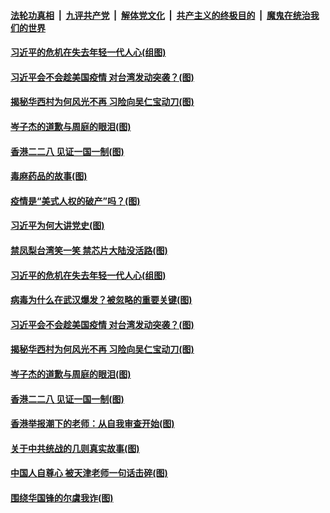 

####  [法轮功真相](../../../../basic/blob/master/README.md?t=03041131) &nbsp;|&nbsp; [九评共产党](../../../../9ping.md/blob/master/README.md?t=03041131) &nbsp;|&nbsp; [解体党文化](../../../../jtdwh.md/blob/master/README.md?t=03041131)  &nbsp;|&nbsp; [共产主义的终极目的](../../../../gczydzjmd.md/blob/master/README.md?t=03041131) &nbsp;|&nbsp; [魔鬼在统治我们的世界](../../../../mgztzwmdsj.md/blob/master/README.md?t=03041131) 


#### [习近平的危机在失去年轻一代人心(组图)](../pages/p4/964426.md?t=03041131) 

#### [习近平会不会趁美国疫情 对台湾发动突袭？(图)](../pages/p4/964317.md?t=03041131) 

#### [揭秘华西村为何风光不再 习险向吴仁宝动刀(图)](../pages/p4/964332.md?t=03041131) 

#### [岑子杰的道歉与周庭的眼泪(图)](../pages/p4/964323.md?t=03041131) 

#### [香港二二八 见证一国一制(图)](../pages/p4/964322.md?t=03041131) 

#### [毒麻药品的故事(图)](../pages/p4/964439.md?t=03041131) 


#### [疫情是“美式人权的破产”吗？(图)](../pages/p4/964435.md?t=03041131) 

#### [习近平为何大讲党史(图)](../pages/p4/964432.md?t=03041131) 

#### [禁凤梨台湾笑一笑 禁芯片大陆没活路(图)](../pages/p4/964430.md?t=03041131) 

#### [习近平的危机在失去年轻一代人心(组图)](../pages/p4/964426.md?t=03041131) 

#### [病毒为什么在武汉爆发？被忽略的重要关键(图)](../pages/p4/964385.md?t=03041131) 

#### [习近平会不会趁美国疫情 对台湾发动突袭？(图)](../pages/p4/964317.md?t=03041131) 

#### [揭秘华西村为何风光不再 习险向吴仁宝动刀(图)](../pages/p4/964332.md?t=03041131) 



#### [岑子杰的道歉与周庭的眼泪(图)](../pages/p4/964323.md?t=03041131) 

#### [香港二二八 见证一国一制(图)](../pages/p4/964322.md?t=03041131) 

#### [香港举报潮下的老师：从自我审查开始(图)](../pages/p4/964318.md?t=03041131) 

#### [关于中共统战的几则真实故事(图)](../pages/p4/964307.md?t=03041131) 

#### [中国人自尊心 被天津老师一句话击碎(图)](../pages/p4/964272.md?t=03041131) 




#### [围绕华国锋的尔虞我诈(图)](../pages/p4/964194.md?t=03041131) 

